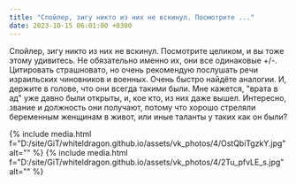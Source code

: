 ```yaml
---
title: "Спойлер, зигу никто из них не вскинул. Посмотрите ..."
date: 2023-10-15 06:01:00 +0300
---
```


Спойлер, зигу никто из них не вскинул. Посмотрите целиком, и вы тоже этому удивитесь. Не обязательно именно их, они все одинаковые +/-.
Цитировать страшновато, но очень рекомендую послушать речи израильских чиновников и военных. Очень быстро найдёте аналогии. И, держите в голове, что они всегда такими были.
Мне кажется, "врата в ад" уже давно были открыты, и, кое кто, из них даже вышел.
Интересно, звание и должность они получают, потому что хорошо стреляли беременным женщинам в живот, или иные таланты у таких как он были?


{% include media.html f="D:/site/GiT/whiteldragon.github.io/assets/vk_photos/4/OstQbiTgzkY.jpg" alt="" %}
{% include media.html f="D:/site/GiT/whiteldragon.github.io/assets/vk_photos/4/2Tu_pfvLE_s.jpg" alt="" %}
